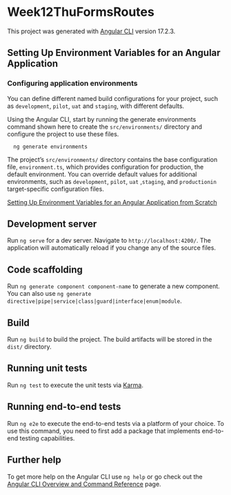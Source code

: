# Week12ThuFormsRoutes

This project was generated with [Angular CLI](https://github.com/angular/angular-cli) version 17.2.3.

## Setting Up Environment Variables for an Angular Application

### Configuring application environments
You can define different named build configurations for your project, such as `development`, `pilot`, `uat` and `staging`, with different defaults.

Using the Angular CLI, start by running the generate environments command shown here to create the `src/environments/` directory and configure the project to use these files.

```
  ng generate environments
```
  
The project’s `src/environments/` directory contains the base configuration file, `environment.ts`, which provides configuration for production, the default environment. You can override default values for additional environments, such as `development`, `pilot`, `uat` ,`staging`, and `productionin` target-specific configuration files.

[Setting Up Environment Variables for an Angular Application from Scratch](https://medium.com/@philip.mutua/setting-up-environment-variables-for-an-angular-application-from-scratch-737028f8b7b3)

## Development server

Run `ng serve` for a dev server. Navigate to `http://localhost:4200/`. The application will automatically reload if you change any of the source files.

## Code scaffolding

Run `ng generate component component-name` to generate a new component. You can also use `ng generate directive|pipe|service|class|guard|interface|enum|module`.

## Build

Run `ng build` to build the project. The build artifacts will be stored in the `dist/` directory.

## Running unit tests

Run `ng test` to execute the unit tests via [Karma](https://karma-runner.github.io).

## Running end-to-end tests

Run `ng e2e` to execute the end-to-end tests via a platform of your choice. To use this command, you need to first add a package that implements end-to-end testing capabilities.

## Further help

To get more help on the Angular CLI use `ng help` or go check out the [Angular CLI Overview and Command Reference](https://angular.io/cli) page.
